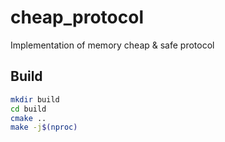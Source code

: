 # cheap_protocol
Implementation of memory cheap &amp; safe protocol

## Build
```bash
mkdir build
cd build
cmake ..
make -j$(nproc)
```